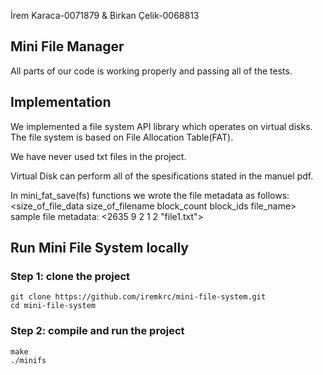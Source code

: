 İrem Karaca-0071879 & Birkan Çelik-0068813

## Mini File Manager
All parts of our code is working properly and passing all of the tests. 

## Implementation 
We implemented a file system API library which operates on virtual disks. The file system is based on File Allocation Table(FAT). 

We have never used txt files in the project. 

Virtual Disk can perform all of the spesifications stated in the manuel pdf. 

In mini_fat_save(fs) functions we wrote the file metadata as follows: 
<size_of_file_data size_of_filename block_count block_ids file_name>
sample file metadata: <2635 9 2 1 2 "file1.txt">

## Run Mini File System locally

### Step 1: clone the project
    git clone https://github.com/iremkrc/mini-file-system.git
    cd mini-file-system
    
### Step 2: compile and run the project
    make
    ./minifs
